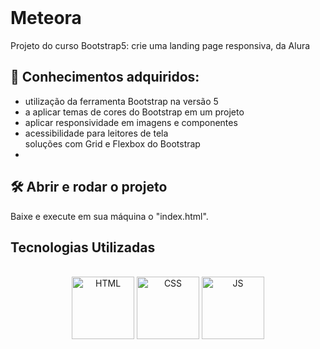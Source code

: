 <br>
<h1>Meteora</h1>
Projeto do curso Bootstrap5: crie uma landing page responsiva, da Alura
  <br>


##  :hammer: Conhecimentos adquiridos:
<ul>
    <li>
utilização da ferramenta Bootstrap na versão 5
    </li>
  
  <li>
  a aplicar temas de cores do Bootstrap em um projeto
    </li>
  

   <li>
aplicar responsividade em imagens e componentes
    </li>
  
   <li>
acessibilidade para leitores de tela
    </li>
  soluções com Grid e Flexbox do Bootstrap
   <li>
    
</li>
</ul> 


## :hammer_and_wrench: Abrir e rodar o projeto
Baixe e execute em sua máquina o "index.html".


## Tecnologias Utilizadas
<div style="display: inline_block" align="center"><br>
  <center><img align="center" alt="HTML" height="100" width="100" src="https://user-images.githubusercontent.com/121250213/233282210-2732ec05-13f8-4160-a2ff-0f75621f0228.png">
  <img align="center" alt="CSS" height="100" width="100" src="https://user-images.githubusercontent.com/121250213/233278515-41389f2e-8436-4b82-8bbe-67c236cdfbeb.png">
     <img align="center" alt="JS" height="100" width="100" src="https://github.com/GabrielFMontoni/loginfiap/assets/121250213/70a1b144-9203-4b7b-bb55-e0c5edfbb9c9">
     
    
  </center>
</div>
